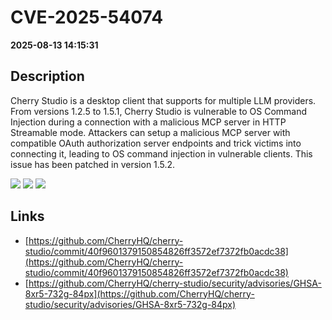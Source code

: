 # CVE-2025-54074

**2025-08-13 14:15:31**

## Description
Cherry Studio is a desktop client that supports for multiple LLM providers. From versions 1.2.5 to 1.5.1, Cherry Studio is vulnerable to OS Command Injection during a connection with a malicious MCP server in HTTP Streamable mode. Attackers can setup a malicious MCP server with compatible OAuth authorization server endpoints and trick victims into connecting it, leading to OS command injection in vulnerable clients. This issue has been patched in version 1.5.2.

![](https://img.shields.io/static/v1?label=Score&message=7.7&color=red)
![](https://img.shields.io/static/v1?label=Severity&message=HIGH&color=red)
![](https://img.shields.io/static/v1?label=CWE&message=RCE&color=green)

## Links
- [https://github.com/CherryHQ/cherry-studio/commit/40f9601379150854826ff3572ef7372fb0acdc38](https://github.com/CherryHQ/cherry-studio/commit/40f9601379150854826ff3572ef7372fb0acdc38)
- [https://github.com/CherryHQ/cherry-studio/security/advisories/GHSA-8xr5-732g-84px](https://github.com/CherryHQ/cherry-studio/security/advisories/GHSA-8xr5-732g-84px)
